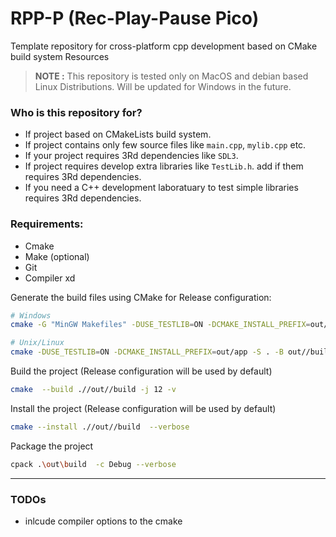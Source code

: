 # RPP-P (Rec-Play-Pause Pico)
 Template repository for cross-platform cpp development based on CMake build system Resources

> **NOTE :** This repository is tested only on MacOS and debian based Linux Distributions. Will be updated for Windows in the future.

### Who is this repository for?
* If project based on CMakeLists build system.
* If project contains only few source files like `main.cpp`, `mylib.cpp` etc.
* If your project requires 3Rd dependencies like `SDL3`.
* If project requires develop extra libraries  like `TestLib.h`. add if them requires 3Rd dependencies.
* If you need a C++ development laboratuary to test simple libraries requires 3Rd dependencies.

### Requirements:
* Cmake
* Make (optional)
* Git
* Compiler xd


Generate the build files using CMake for Release configuration:
```bash
# Windows
cmake -G "MinGW Makefiles" -DUSE_TESTLIB=ON -DCMAKE_INSTALL_PREFIX=out/app -S . -B out//build

# Unix/Linux
cmake -DUSE_TESTLIB=ON -DCMAKE_INSTALL_PREFIX=out/app -S . -B out//build

```

Build the project (Release configuration will be used by default)
```bash
cmake  --build .//out//build -j 12 -v
```

Install the project (Release configuration will be used by default)
```bash
cmake --install .//out//build  --verbose
```


Package the project
```bash
cpack .\out\build  -c Debug --verbose
```

--- 

### TODOs
- inlcude compiler options to the cmake